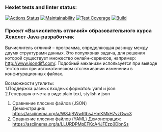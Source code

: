 ### Hexlet tests and linter status:
[![Actions Status](https://github.com/Maevgal/java-project-71/actions/workflows/hexlet-check.yml/badge.svg)](https://github.com/Maevgal/java-project-71/actions)
[![Maintainability](https://api.codeclimate.com/v1/badges/4139acc3e9c6e84f2e82/maintainability)](https://codeclimate.com/github/Maevgal/java-project-71/maintainability)
[![Test Coverage](https://api.codeclimate.com/v1/badges/4139acc3e9c6e84f2e82/test_coverage)](https://codeclimate.com/github/Maevgal/java-project-71/test_coverage)
[![Build](https://github.com/Maevgal/java-project-71/actions/workflows/build.yml/badge.svg)](https://github.com/Maevgal/java-project-71/actions/workflows/build.yml)


### Проект «Вычислитель отличий» образовательного курса Хекслет Java-разработчик
Вычислитель отличий – программа, определяющая разницу между двумя структурами данных. Это популярная задача, для решения которой существует множество онлайн-сервисов, например: http://www.jsondiff.com/. Подобный механизм используется при выводе тестов или при автоматическом отслеживании изменении в конфигурационных файлах.

Возможности утилиты:  
1.Поддержка разных входных форматов: yaml и json  
2.Генерация отчета в виде plain text, stylish и json  

1. Сравнение плоских файлов (JSON)  
   Демонстрация: https://asciinema.org/a/W8JjBWwRtbsJHmKMkH7vzGwc3
2. Сравнение плоских файлов (YAML) 
   Демонстрация: https://asciinema.org/a/LLURDPMpEFKcA4JFEzp0DbnSs


